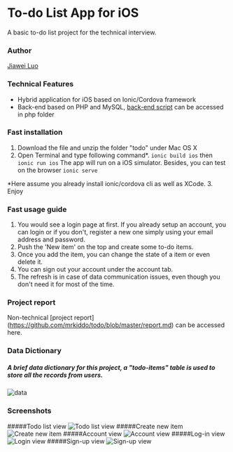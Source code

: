 # To-do List App for iOS
A basic to-do list project for the technical interview. 

### Author
[Jiawei Luo](http://mrkiddo.github.io)

### Technical Features

* Hybrid application for iOS based on Ionic/Cordova framework
* Back-end based on PHP and MySQL, [back-end script](https://github.com/mrkiddo/todo/tree/master/php) can be accessed in php folder

### Fast installation

1. Download the file and unzip the folder "todo" under Mac OS X
2. Open Terminal and type following command*.
`ionic build ios` then `ionic run ios` The app will run on a iOS simulator. 
Besides, you can test on the browser `ionic serve`
  
  *Here assume you already install ionic/cordova cli as well as XCode. 
3. Enjoy

### Fast usage guide
1. You would see a login page at first. If you already setup an account, you can login or if you don't, register a new one simply using
your email address and password.
2. Push the 'New item' on the top and create some to-do items.
3. Once you add the item, you can change the state of a item or even delete it.
4. You can sign out your account under the account tab.
5. The refresh is in case of data communication issues, even though you don't need it for most of the time.

### Project report
Non-technical [project report] (https://github.com/mrkiddo/todo/blob/master/report.md) can be accessed here.

### Data Dictionary
##### A brief data dictionary for this project, a "todo-items" table is used to store all the records from users.
![data](http://i11.tietuku.com/3dc31ad9dea036ce.jpg)

### Screenshots
#####Todo list view
![Todo list view](http://i11.tietuku.com/7c1403ad4a8bdb11.jpg)
#####Create new item
![Create new item](http://i11.tietuku.com/3b33ea0f6281399f.jpg)
#####Account view
![Account view](http://i11.tietuku.com/586f31ace7f59ec0.jpg)
#####Log-in view
![Login view](http://i11.tietuku.com/381d668f41d866a9.jpg)
#####Sign-up view
![Sign-up view](http://i11.tietuku.com/ce7d1f18d0e563a5.jpg)
